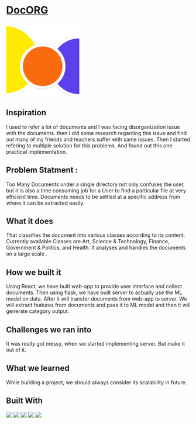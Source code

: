 <h1><a href="https://dot-slash6-0-client.vercel.app/">DocORG</a></h1>

<img src="img/logo.png" alt="logo" width="200" height="200"/>

## **Inspiration**

I used to refer a lot of documents and I was facing disorganization issue with the documents. then I did some research regarding this issue and find out many of my friends and teachers suffer with same issues. Then I started refering to multiple solution for this problems. And found out this one practical implementation.

## Problem Statment : 
Too Many Documents under a single directory not only confuses the user, but it is also a time consuming job for a User to find a particular file at very efficient time. Documents needs to be settled at a specific address from where it can be extracted easily.

## **What it does**
That classifies the document into various classes according to its content. Currently available Classes are Art, Science & Technology, Finance, Government & Politics, and Health. It analyses and handles the documents on a large scale .

## **How we built it**
Using React, we have built web-app to provide user interface and collect documents. Then using flask, we have built server to actually use the ML model on data. After it will transfer documents from web-app to server. We will extract features from documents and pass it to ML model and then it will generate category output.

## **Challenges we ran into**
It was really got messy, when we started implementing server. But make it out of it.

## **What we learned**
While building a project, we should always consider its scalability in future.

## **Built With**
<img src="https://img.shields.io/badge/React-20232A?style=for-the-badge&logo=react&logoColor=61DAFB"> <img src="https://img.shields.io/badge/Tailwind_CSS-38B2AC?style=for-the-badge&logo=tailwind-css&logoColor=white"> <img src="https://img.shields.io/badge/Flask-000000?style=for-the-badge&logo=flask&logoColor=white"> <img src="https://img.shields.io/badge/Vercel-000000?style=for-the-badge&logo=vercel&logoColor=white"> <img src="https://img.shields.io/badge/Railway-131415?style=for-the-badge&logo=railway&logoColor=white">

